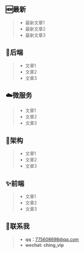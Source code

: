 ﻿---
home: true
heroImage: /logo.jpg
actionText: get start →
actionLink: /guide/
footer: MIT Licensed | Copyright © 2019-chenyanan
---

## :new:最新
> * 最新文章1
> * 最新文章2
> * 最新文章3

## :key:后端 
> * 文章1
> * 文章2
> * 文章3

## :cloud:微服务 
> * 文章1
> * 文章2
> * 文章3

## :hammer:架构 
> * 文章1
> * 文章2
> * 文章3

## :sparkles:前端
> * 文章1
> * 文章2
> * 文章3

## :raised_hands:联系我
> - **qq：**<775608698@qq.com>
> - **wechat: ching_vip**